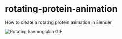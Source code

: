 # rotating-protein-animation
How to create a rotating protein animation in Blender

![Rotating haemoglobin GIF](animations/constant_rotation_100quality.gif#center?raw=true "Rotating haemoglobin GIF")
